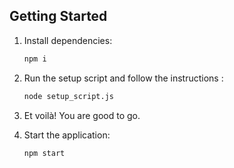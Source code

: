 ## Getting Started

1. Install dependencies:

   ```bash
   npm i
   ```

2. Run the setup script and follow the instructions :

   ```bash
   node setup_script.js
   ```

3. Et voilà! You are good to go.

4. Start the application:

   ```bash
   npm start
   ```